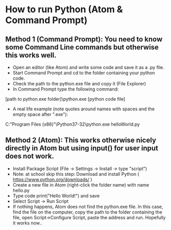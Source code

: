 # How to run Python (Atom & Command Prompt)

## Method 1 (Command Prompt): You need to know some Command Line commands but otherwise this works well.

- Open an editor (like Atom) and write some code and save it as a .py file.
- Start Command Prompt and cd to the folder containing your python code.
- Check the path to the python.exe file and copy it (File Explorer)
- In Command Prompt type the following command:

[path to python.exe folder]\python.exe [python code file]

- A real life example (note quotes around names with spaces and the empty space after ".exe"): 

C:\"Program Files (x86)"\Python37-32\python.exe helloWorld.py

## Method 2 (Atom): This works otherwise nicely directly in Atom but using input() for user input does not work.

- Install Package Script (File -> Settings -> Install -> type "script")
- Note: at school skip this step: Download and install Python ( https://www.python.org/downloads/ )
- Create a new file in Atom (right-click the folder name) with name hello.py
- Type code print("Hello World!") and save
- Select Script -> Run Script
- If nothing happens, Atom does not find the python.exe file. In this case, find the file on the computer, copy the path to the folder containing the file, open Script->Configure Script, paste the address and run. Hopefully it works now..
